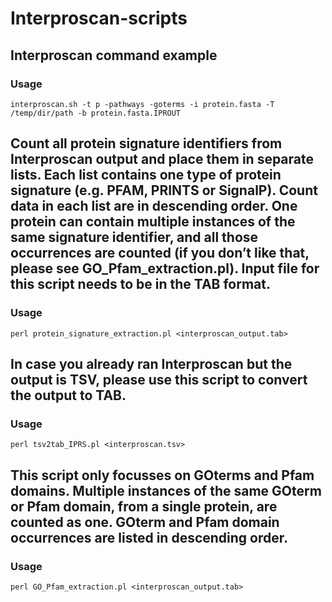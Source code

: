 # Interproscan-scripts

## Interproscan command example

### Usage
    interproscan.sh -t p -pathways -goterms -i protein.fasta -T /temp/dir/path -b protein.fasta.IPROUT

## Count all protein signature identifiers from Interproscan output and place them in separate lists. Each list contains one type of protein signature (e.g. PFAM, PRINTS or SignalP). Count data in each list are in descending order. One protein can contain multiple instances of the same signature identifier, and all those occurrences are counted (if you don’t like that, please see GO_Pfam_extraction.pl). Input file for this script needs to be in the TAB format. 

### Usage 
    perl protein_signature_extraction.pl <interproscan_output.tab>

## In case you already ran Interproscan but the output is TSV, please use this script to convert the output to TAB. 

### Usage
    perl tsv2tab_IPRS.pl <interproscan.tsv>

## This script only focusses on GOterms and Pfam domains. Multiple instances of the same GOterm or Pfam domain, from a single protein, are counted as one. GOterm and Pfam domain occurrences are listed in descending order.

### Usage
    perl GO_Pfam_extraction.pl <interproscan_output.tab>